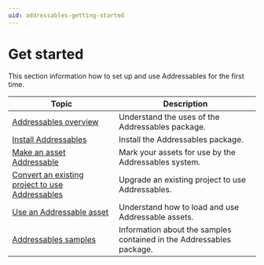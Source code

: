 ```yaml
---
uid: addressables-getting-started
---
```


# Get started

This section information how to set up and use Addressables for the first time.

|**Topic**|**Description**|
|---|---|
|[Addressables overview](AddressableAssetsOverview.md)|Understand the uses of the Addressables package.|
|[Install Addressables](installation-guide.md)|Install the Addressables package.|
|[Make an asset Addressable](get-started-make-addressable.md)|Mark your assets for use by the Addressables system.|
|[Convert an existing project to use Addressables](convert-project-to-addressables.md)|Upgrade an existing project to use Addressables.|
|[Use an Addressable asset](use-addresssables-introduction.md)|Understand how to load and use Addressable assets.|
|[Addressables samples](SamplesOverview.md)|Information about the samples contained in the Addressables package.|